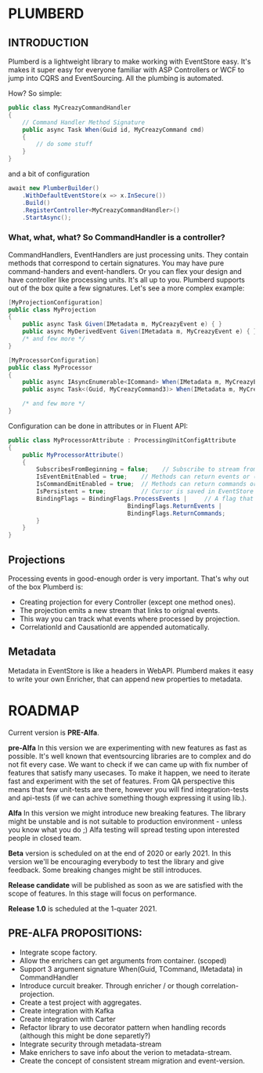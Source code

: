 # PLUMBERD

## INTRODUCTION

Plumberd is a lightweight library to make working with EventStore easy. 
It's makes it super easy for everyone familiar with ASP Controllers or WCF to jump into CQRS and EventSourcing. All the plumbing is automated.

How? So simple:

```C#
public class MyCreazyCommandHandler 
{
	// Command Handler Method Signature
	public async Task When(Guid id, MyCreazyCommand cmd) 
	{
		// do some stuff
	}
}
```
and a bit of configuration
```C#
await new PlumberBuilder()
	.WithDefaultEventStore(x => x.InSecure())
	.Build()
	.RegisterController<MyCreazyCommandHandler>()
	.StartAsync();

```
### What, what, what? So CommandHandler is a controller? 
CommandHandlers, EventHandlers are just processing units. They contain methods that correspond to certain signatures. 
You may have pure command-handers and event-handlers. Or you can flex your design and have controller like processing units. It's all up to you. 
Plumberd supports out of the box quite a few signatures. 
Let's see a more complex example:


```C#
[MyProjectionConfiguration]
public class MyProjection
{
	public async Task Given(IMetadata m, MyCreazyEvent e) { }
	public async MyDerivedEvent Given(IMetadata m, MyCreazyEvent e) { }
	/* and few more */
}

[MyProcessorConfiguration]
public class MyProcessor
{
	public async IAsyncEnumerable<ICommand> When(IMetadata m, MyCreazyEvent2 e) { }
	public async Task<(Guid, MyCreazyCommand3)> When(IMetadata m, MyCreazyEvent2 e) { }

	/* and few more */
}
```

Configuration can be done in attributes or in Fluent API:

```C#
public class MyProcessorAttribute : ProcessingUnitConfigAttribute
{
    public MyProcessorAttribute()
    {
        SubscribesFromBeginning = false;	// Subscribe to stream from beginning or from now.
        IsEventEmitEnabled = true;    // Methods can return events or (Guid,TEvent)
        IsCommandEmitEnabled = true;  // Methods can return commands or (Guid, TCommand)
        IsPersistent = true;		  // Cursor is saved in EventStore are persistant subscription
        BindingFlags = BindingFlags.ProcessEvents |		// A flag that is used to narrow the scope of binding in 'Controllers'
                                  BindingFlags.ReturnEvents |
                                  BindingFlags.ReturnCommands;
        }
    }
}
```

## Projections

Processing events in good-enough order is very important. That's why out of the box Plumberd is:

* Creating projection for every Controller (except one method ones). 
* The projection emits a new stream that links to orignal events.
* This way you can track what events where processed by projection. 
* CorrelationId and CausationId are appended automatically. 

## Metadata

Metadata in EventStore is like a headers in WebAPI. Plumberd makes it easy to write your own Enricher, that can append new properties to metadata. 


# ROADMAP

Current version is **PRE-Alfa**. 

**pre-Alfa**
In this version we are experimenting with new features as fast as possible. It's well known that eventsourcing libraries are to complex and do not fit every case. 
We want to check if we can came up with fix number of features that satisfy many usecases. To make it happen, we need to iterate fast and experiment with 
the set of features. 
From QA perspective this means that few unit-tests are there, however you will find integration-tests and api-tests (if we can achive something though expressing it using lib.).

**Alfa**
In this version we might introduce new breaking features. The library might be unstable and is not suitable to production environment - unless you know what you do ;)
Alfa testing will spread testing upon interested people in closed team.

**Beta** version is scheduled on at the end of 2020 or early 2021. 
In this version we'll be encouraging everybody to test the library and give feedback. Some breaking changes might be still introduces.

**Release candidate** will be published as soon as we are satisfied with the scope of features.
In this stage will focus on performance. 

**Release 1.0** is scheduled at the 1-quater 2021.

## PRE-ALFA PROPOSITIONS:

- Integrate scope factory.
- Allow the enrichers can get arguments from container. (scoped)
- Support 3 argument signature When(Guid, TCommand, IMetadata) in CommandHandler
- Introduce curcuit breaker. Through enricher / or though correlation-projection.
- Create a test project with aggregates.
- Create integration with Kafka
- Create integration with Carter
- Refactor library to use decorator pattern when handling records (although this might be done separetly?)
- Integrate security through metadata-stream
- Make enrichers to save info about the verion to metadata-stream.
- Create the concept of consistent stream migration and event-version. 